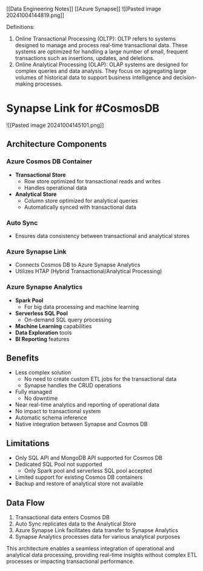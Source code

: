 [[Data Engineering Notes]] [[Azure Synapse]]
![[Pasted image 20241004144819.png]]

Definitions:
1. Online Transactional Processing (OLTP): OLTP refers to systems designed to manage and process real-time transactional data. These systems are optimized for handling a large number of small, frequent transactions such as insertions, updates, and deletions.
2. Online Analytical Processing (OLAP): OLAP systems are designed for complex queries and data analysis. They focus on aggregating large volumes of historical data to support business intelligence and decision-making processes.

# Synapse Link for #CosmosDB 
![[Pasted image 20241004145101.png]]
## Architecture Components

### Azure Cosmos DB Container

- **Transactional Store**
    - Row store optimized for transactional reads and writes
    - Handles operational data
- **Analytical Store**
    - Column store optimized for analytical queries
    - Automatically synced with transactional data
### Auto Sync
- Ensures data consistency between transactional and analytical stores
### Azure Synapse Link
- Connects Cosmos DB to Azure Synapse Analytics
- Utilizes HTAP (Hybrid Transactional/Analytical Processing)

### Azure Synapse Analytics
- **Spark Pool**
    - For big data processing and machine learning
- **Serverless SQL Pool**
    - On-demand SQL query processing
- **Machine Learning** capabilities
- **Data Exploration** tools
- **BI Reporting** features

## Benefits
- Less complex solution
    - No need to create custom ETL jobs for the transactional data
    - Synapse handles the CRUD operations
- Fully managed
    - No downtime
- Near real-time analytics and reporting of operational data
- No impact to transactional system
- Automatic schema inference
- Native integration between Synapse and Cosmos DB

## Limitations
- Only SQL API and MongoDB API supported for Cosmos DB
- Dedicated SQL Pool not supported
    - Only Spark pool and serverless SQL pool accepted
- Limited support for existing Cosmos DB containers
- Backup and restore of analytical store not available

## Data Flow
1. Transactional data enters Cosmos DB
2. Auto Sync replicates data to the Analytical Store
3. Azure Synapse Link facilitates data transfer to Synapse Analytics
4. Synapse Analytics processes data for various analytical purposes

This architecture enables a seamless integration of operational and analytical data processing, providing real-time insights without complex ETL processes or impacting transactional performance.